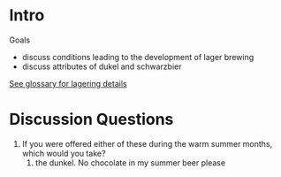 # Intro

Goals
- discuss conditions leading to the development of lager brewing
- discuss attributes of dukel and schwarzbier

[See glossary for lagering details](obsidian://open?vault=cicerone&file=glossary%2Fbrewing)

# Discussion Questions
1. If you were offered either of these during the warm summer months, which would you take?
	1. the dunkel. No chocolate in my summer beer please